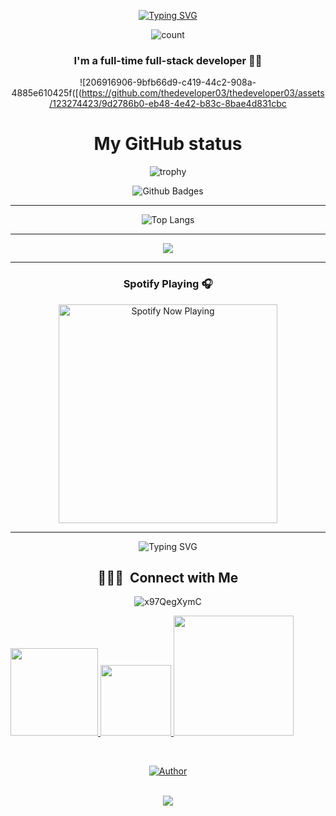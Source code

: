 <p align="center"> 
 <div align="center">  
   <a href="https://git.io/typing-svg"><img 
  src="https://readme-typing-svg.demolab.com?font=Rubik+Dirt&size=65&pause=1000&color=15ff63&background=FF20A500&center=true&vCenter=true&width=1000&height=150&lines=I'm+Web+Developer;New+Beginning+Developer;Please+Support+Me" 
  alt="Typing SVG" /></a>      
 </p> 

 <p align="center"> 
 <img align="center" alt="count" src="https://count.getloli.com/get/@: web-developer03?theme=rule34"> 
 </p>

   ### <div align="center">I'm a full-time full-stack developer 👨‍💻</div> 
   
  ![206916906-9bfb66d9-c419-44c2-908a-4885e610425f([(https://github.com/thedeveloper03/thedeveloper03/assets/123274423/9d2786b0-eb48-4e42-b83c-8bae4d831cbc

# My GitHub status
![trophy](https://github-profile-trophy.vercel.app/?username=web-developer03&theme=radical)
<br>
</p>

![Github Badges](https://github-readme-stats.vercel.app/api?username=web-developer03&show_icons=true&theme=highcontrast)
<br>
___ 
  
 ![Top Langs](https://github-readme-stats.vercel.app/api/top-langs/?username=web-developer03&count_private=true&show_icons=true&theme=highcontrast) 
 ___

![](https://github-readme-streak-stats.herokuapp.com/?user=web-developer03&theme=highcontrast&hide_border=true)
___

### Spotify Playing 🎧

<p align="center">
  <a href="https://open.spotify.com/track/2K1d3wo1LCF7aMRv8NIxu3" target="_blank"><img src="https://now-playing-on-spotify.vercel.app/api/spotify" alt="Spotify Now Playing" width="350"/></a>
</p>

------

<div align="center">
    <img
        src="https://readme-typing-svg.herokuapp.com?font=Rubik+Dirt&size=25&duration=4997&color=963300&background=FF674200&center=true&vCenter=true&lines=Hi+there+Its+the+developer+;Thanks+for+Visiting+;Follow+my+github"
            alt="Typing SVG"
        />
    </a>

## 👨🏻‍💼 &nbsp;Connect with Me 
  ![x97QegXymC](https://github.com/thedeveloper03/thedeveloper03/assets/123274423/988ca430-c243-459c-ba07-6b899eb52a2d)

 <p align="left"> 
  
  <a href="https://www.instagram.com/the_developer.01" alt="Linkedin"> 
   <img width="140px" src="https://img.shields.io/badge/-Instagram-rgb(25, 27, 30)?style=for-the-badge&logo=Instagram&logoColor=rgb(150, 118, 228)&link=https://instagram.com/The_developer.01"/>  
  </a> 
  
  <a href="mailto: smtechmods " alt="Gmail"> 
   <img width="113px" src="https://img.shields.io/badge/-Gmail-rgb(25, 27, 30)?style=for-the-badge&logo=Gmail&logoColor=rgb(150, 118, 228)&link=mailto: smtechofcmods@gmail.com"/>  
  </a> 
  
  <a href="https://smdeveloper vercel.app/" alt="Portfolio"> 
   <img width="192px" src="https://img.shields.io/badge/my_portfolio-rgb(25, 27, 30)?style=for-the-badge&logo=ko-fi&logoColor=rgb(150, 118, 228)&link=https://www.evander.com.br/"/> 
  </a> 
  
  </p>
   <br/> 
     <div>
   <p align="center"> 
 <a href="#"><img title="Author" src="https://img.shields.io/badge/Author-web developer-red.svg?style=for-the-badge&logo=github"></a> 
 </p> 
 
 </div>
 <br/>  
  <div style="text-align:center">  
  <a href="#">  
    <img src="./Bottom.svg"></a>  
  </div>  
